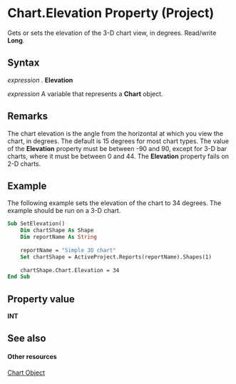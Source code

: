 
# Chart.Elevation Property (Project)
Gets or sets the elevation of the 3-D chart view, in degrees. Read/write  **Long**.

## Syntax

 _expression_ . **Elevation**

 _expression_ A variable that represents a **Chart** object.


## Remarks

The chart elevation is the angle from the horizontal at which you view the chart, in degrees. The default is 15 degrees for most chart types. The value of the  **Elevation** property must be between -90 and 90, except for 3-D bar charts, where it must be between 0 and 44. The **Elevation** property fails on 2-D charts.


## Example

The following example sets the elevation of the chart to 34 degrees. The example should be run on a 3-D chart.


```vb
Sub SetElevation()
    Dim chartShape As Shape
    Dim reportName As String
    
    reportName = "Simple 3D chart"
    Set chartShape = ActiveProject.Reports(reportName).Shapes(1)
    
    chartShape.Chart.Elevation = 34
End Sub
```


## Property value

 **INT**


## See also


#### Other resources


[Chart Object](810d4ec1-69d2-c432-b9da-57042b783b85.md)
